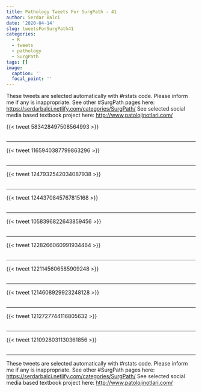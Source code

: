 ```yaml
---
title: Pathology Tweets For SurgPath - 41
author: Serdar Balci
date: '2020-04-14'
slug: tweetsForSurgPath41
categories:
  - R
  - tweets
  - pathology
  - SurgPath
tags: []
image:
  caption: ''
  focal_point: ''
---
```



These tweets are selected automatically with #rstats code. Please inform me if any is inappropriate.
See other #SurgPath pages here: https://serdarbalci.netlify.com/categories/SurgPath/ 
See selected social media based textbook project here: http://www.patolojinotlari.com/

{{< tweet 583428497508564993 >}}
<br>
<br>
<hr>
{{< tweet 1165940387799863296 >}}
<br>
<br>
<hr>
{{< tweet 1247932542034087938 >}}
<br>
<br>
<hr>
{{< tweet 1244370845767815168 >}}
<br>
<br>
<hr>
{{< tweet 1058396822643859456 >}}
<br>
<br>
<hr>
{{< tweet 1228266060991934464 >}}
<br>
<br>
<hr>
{{< tweet 1221145606585909248 >}}
<br>
<br>
<hr>
{{< tweet 1214608929923248128 >}}
<br>
<br>
<hr>
{{< tweet 1212727744116805632 >}}
<br>
<br>
<hr>
{{< tweet 1210928031130361856 >}}
<br>
<br>
<hr>


These tweets are selected automatically with #rstats code. Please inform me if any is inappropriate.
See other #SurgPath pages here: https://serdarbalci.netlify.com/categories/SurgPath/ 
See selected social media based textbook project here: http://www.patolojinotlari.com/
